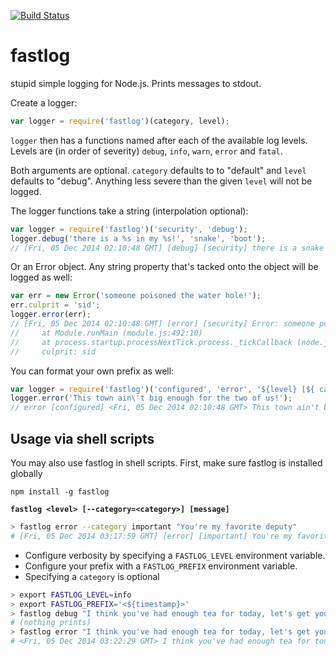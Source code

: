 [![Build Status](https://travis-ci.org/willwhite/fastlog.png?branch=master)](https://travis-ci.org/willwhite/fastlog)

fastlog
=======

stupid simple logging for Node.js. Prints messages to stdout.

Create a logger:

```javascript
var logger = require('fastlog')(category, level);
```

`logger` then has a functions named after each of the available log levels.
Levels are (in order of severity) `debug`, `info`, `warn`, `error` and `fatal`.

Both arguments are optional. `category` defaults to to "default" and `level`
defaults to "debug". Anything less severe than the given `level` will not be
logged.

The logger functions take a string (interpolation optional):

```javascript
var logger = require('fastlog')('security', 'debug');
logger.debug('there is a %s in my %s!', 'snake', 'boot');
// [Fri, 05 Dec 2014 02:10:48 GMT] [debug] [security] there is a snake in my boot!
```

Or an Error object. Any string property that's tacked onto the object will
be logged as well:

```javascript
var err = new Error('someone poisoned the water hole!');
err.culprit = 'sid';
logger.error(err);
// [Fri, 05 Dec 2014 02:10:48 GMT] [error] [security] Error: someone poisened the water hole!
//     at Module.runMain (module.js:492:10)
//     at process.startup.processNextTick.process._tickCallback (node.js:244:9)
//     culprit: sid
```

You can format your own prefix as well:
```javascript
var logger = require('fastlog')('configured', 'error', '${level} [${ category }] <${timestamp}>');
logger.error('This town ain\'t big enough for the two of us!');
// error [configured] <Fri, 05 Dec 2014 02:10:48 GMT> This town ain't big enough for the two of us!
```

## Usage via shell scripts

You may also use fastlog in shell scripts. First, make sure fastlog is installed globally
```
npm install -g fastlog
```

**`fastlog <level> [--category=<category>] [message]`**

```sh
> fastlog error --category important "You're my favorite deputy"
# [Fri, 05 Dec 2014 03:17:59 GMT] [error] [important] You're my favorite deputy
```

- Configure verbosity by specifying a `FASTLOG_LEVEL` environment variable.
- Configure your prefix with a `FASTLOG_PREFIX` environment variable.
- Specifying a `category` is optional

```sh
> export FASTLOG_LEVEL=info
> export FASTLOG_PREFIX='<${timestamp}>'
> fastlog debug "I think you've had enough tea for today, let's get you outta here, Buzz."
# (nothing prints)
> fastlog error "I think you've had enough tea for today, let's get you outta here, Buzz."
# <Fri, 05 Dec 2014 03:22:29 GMT> I think you've had enough tea for today, let's get you outta here, Buzz.
```
